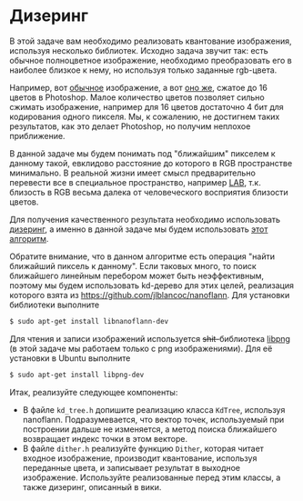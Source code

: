 # Дизеринг

В этой задаче вам необходимо реализовать квантование изображения, используя несколько библиотек. Исходно задача звучит так:
есть обычное полноцветное изображение, необходимо преобразовать его в наиболее близкое к нему, но используя только заданные rgb-цвета.

Например, вот [обычное](https://disk.yandex.ru/i/axuDw8ruK96SmA) изображение, а вот
[оно же](https://disk.yandex.ru/i/rgLt-OcIsP6ExQ), сжатое до 16 цветов в Photoshop. Малое количество цветов позволяет
сильно сжимать изображение, например для 16 цветов достаточно 4 бит для кодирования одного пикселя. Мы, к сожалению, не достигнем таких
результатов, как это делает Photoshop, но получим неплохое приближение.

В данной задаче мы будем понимать под "ближайшим" пикселем к данному такой, евклидово расстояние до которого в RGB пространстве
минимально. В реальной жизни имеет смысл предварительно перевести все в специальное пространство, например
[LAB](https://en.wikipedia.org/wiki/Lab_color_space), т.к. близость в RGB весьма далека от человеческого восприятия близости цветов.

Для получения качественного результата необходимо использовать
[дизеринг](https://en.wikipedia.org/wiki/Dither), а именно в данной
задаче мы будем использовать [этот алгоритм](https://en.wikipedia.org/wiki/Floyd%E2%80%93Steinberg_dithering).

Обратите внимание, что в данном алгоритме есть операция "найти ближайший пиксель к данному".
Если таковых много, то поиск ближайшего линейным перебором может быть неэффективным,
поэтому мы будем использовать kd-дерево для этих целей, реализация которого взята из
https://github.com/jlblancoc/nanoflann.
Для установки библиотеки выполните
```bash
$ sudo apt-get install libnanoflann-dev
```

Для чтения и записи изображений
используется <s>shit-</s>библиотека [libpng](http://www.libpng.org/pub/png/libpng.html)
(в этой задаче мы работаем только с png изображениями).
Для её установки в Ubuntu выполните
```bash
$ sudo apt-get install libpng-dev
```

Итак, реализуйте следующее компоненты:
* В файле `kd_tree.h` допишите реализацию класса `KdTree`, используя nanoflann. Подразумевается, что вектор точек, используемый при
построении дальше не изменяется, а метод поиска ближайшего возвращает индекс точки в этом векторе.
* В файле `dither.h` реализуйте функцию `Dither`, которая читает входное изображение, производит квантование, используя
переданные цвета, и записывает результат в выходное изображение. Используйте реализованные перед этим классы, а также дизеринг, описанный
в вики.
